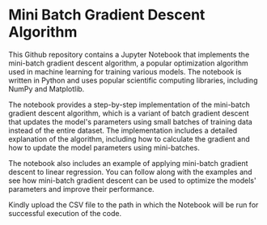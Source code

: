 # Mini Batch Gradient Descent Algorithm
 This Github repository contains a Jupyter Notebook that implements the mini-batch gradient descent algorithm, a popular optimization algorithm used in machine learning for training various models. The notebook is written in Python and uses popular scientific computing libraries, including NumPy and Matplotlib.

The notebook provides a step-by-step implementation of the mini-batch gradient descent algorithm, which is a variant of batch gradient descent that updates the model's parameters using small batches of training data instead of the entire dataset. The implementation includes a detailed explanation of the algorithm, including how to calculate the gradient and how to update the model parameters using mini-batches.

The notebook also includes an example of applying mini-batch gradient descent to linear regression. You can follow along with the examples and see how mini-batch gradient descent can be used to optimize the models' parameters and improve their performance.

Kindly upload the CSV file to the path in which the Notebook will be run for successful execution of the code.
